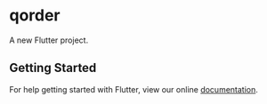 # qorder

A new Flutter project.

## Getting Started

For help getting started with Flutter, view our online
[documentation](https://flutter.io/).

